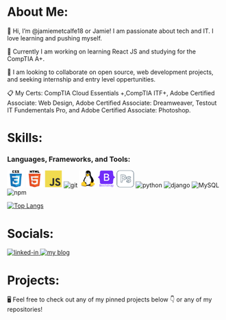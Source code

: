 # About Me:
👋 Hi, I’m @jamiemetcalfe18 or Jamie! I am passionate about tech and IT. I love learning and pushing myself. 

🌱 Currently I am working on learning React JS and studying for the CompTIA A+.

💞️ I am looking to collaborate on open source, web development projects, and seeking internship and entry level oppertunities. 

📋 My Certs: CompTIA Cloud Essentials +,CompTIA ITF+, Adobe Certified Associate: Web Design, Adobe Certified Associate: Dreamweaver, Testout IT Fundementals Pro, and Adobe Certified Associate: Photoshop.

# Skills:
<h3 align="left">Languages, Frameworks, and Tools:</h3>
<p align="left"> <a> <img src="https://raw.githubusercontent.com/devicons/devicon/master/icons/css3/css3-original-wordmark.svg" alt="css3" width="40" height="40"/> </a><a> <img src="https://raw.githubusercontent.com/devicons/devicon/master/icons/html5/html5-original-wordmark.svg" alt="html5" width="40" height="40"/> </a><a> <img src="https://raw.githubusercontent.com/devicons/devicon/master/icons/javascript/javascript-original.svg" alt="javascript" width="40" height="40"/> </a><a> <img src="https://www.vectorlogo.zone/logos/git-scm/git-scm-icon.svg" alt="git" width="40" height="40"/></a><a> <img src="https://raw.githubusercontent.com/devicons/devicon/master/icons/linux/linux-original.svg" alt="linux" width="40" height="40"/> </a><a > <img src="https://raw.githubusercontent.com/devicons/devicon/master/icons/bootstrap/bootstrap-plain-wordmark.svg" alt="bootstrap" width="40" height="40"/>  </a><a> <img src="https://raw.githubusercontent.com/devicons/devicon/master/icons/photoshop/photoshop-line.svg" alt="photoshop" width="40" height="40"/> </a><a><img src="https://cdn.jsdelivr.net/gh/devicons/devicon/icons/python/python-original.svg" alt="python" width="40" height="40"/> </a><a><img src="https://cdn.jsdelivr.net/gh/devicons/devicon/icons/django/django-plain-wordmark.svg" alt="django" width="40" height="40"/> </a><a> <img src="https://cdn.jsdelivr.net/gh/devicons/devicon/icons/mysql/mysql-original.svg" alt="MySQL" width="40" height="40"/></a><a><img src="https://cdn.jsdelivr.net/gh/devicons/devicon/icons/npm/npm-original-wordmark.svg" alt="npm" width="40" height="40" /></a></p>

[![Top Langs](https://github-readme-stats.vercel.app/api/top-langs/?username=jamiemetcalfe18&layout=compact)](https://github.com/anuraghazra/github-readme-stats)

# Socials:
<a href="https://www.linkedin.com/in /jamielmetcalfe/" target="_blank" rel="noreferrer"> <img src="https://cdn.jsdelivr.net/gh/devicons/devicon/icons/linkedin/linkedin-original.svg" alt="linked-in" width="40" height="40"/> </a>
<a href="https://jamiemetcalfe18.github.io/Jamie s-tech-blog/" target="_blank" rel="nonreferrer"> <img src="https://raw.githubusercontent.com/jamiemetcalfe18/jamiemetcalfe18/main/img/blog.png" alt="my blog" width="40" height="40"/> </a>
# Projects:
🖥️ Feel free to check out any of my pinned projects below 👇 or any of my repositories!
